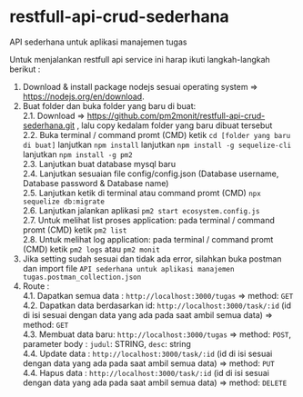 # restfull-api-crud-sederhana
API sederhana untuk aplikasi manajemen tugas 

Untuk menjalankan restfull api service ini harap ikuti langkah-langkah berikut : 
1. Download & install package nodejs sesuai operating system => https://nodejs.org/en/download.
2. Buat folder dan buka folder yang baru di buat: <br>
    2.1. Download => https://github.com/pm2monit/restfull-api-crud-sederhana.git , lalu copy kedalam folder yang baru dibuat tersebut <br>
    2.2. Buka terminal / command promt (CMD) ketik `cd [folder yang baru di buat]` lanjutkan `npm install` lanjutkan `npm install -g sequelize-cli` lanjutkan `npm install -g pm2` <br>
    2.3. Lanjutkan buat database mysql baru <br>
    2.4. Lanjutkan sesuaian file config/config.json (Database username, Database password & Database name) <br>
    2.5. Lanjutkan ketik di terminal atau command promt (CMD) `npx sequelize db:migrate` <br>
    2.6. Lanjutkan jalankan aplikasi `pm2 start ecosystem.config.js` <br>
    2.7. Untuk melihat list proses application: pada terminal / command promt (CMD) ketik `pm2 list` <br>
    2.8. Untuk melihat log application: pada terminal / command promt (CMD) ketik `pm2 logs` atau `pm2 monit` <br>
3. Jika setting sudah sesuai dan tidak ada error, silahkan buka postman dan import file `API sederhana untuk aplikasi manajemen tugas.postman_collection.json`
4. Route : <br>
    4.1. Dapatkan semua data : `http://localhost:3000/tugas` => method: `GET`<br>
    4.2. Dapatkan data berdasarkan id: `http://localhost:3000/task/:id` (id di isi sesuai dengan data yang ada pada saat ambil semua data) => method: `GET` <br>
    4.3. Membuat data baru: `http://localhost:3000/tugas` => method: `POST`, parameter body : `judul`: STRING, `desc`: string <br>
    4.4. Update data : `http://localhost:3000/task/:id` (id di isi sesuai dengan data yang ada pada saat ambil semua data) => method: `PUT` <br>
    4.4. Hapus data : `http://localhost:3000/task/:id` (id di isi sesuai dengan data yang ada pada saat ambil semua data) => method: `DELETE` 

